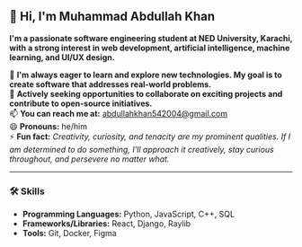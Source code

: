 ## 👋 Hi, I'm Muhammad Abdullah Khan  

**I'm a passionate software engineering student at NED University, Karachi, with a strong interest in web development, artificial intelligence, machine learning, and UI/UX design.**  

🌱 **I'm always eager to learn and explore new technologies. My goal is to create software that addresses real-world problems.**  
🚀 **Actively seeking opportunities to collaborate on exciting projects and contribute to open-source initiatives.**  
📫 **You can reach me at:** [abdullahkhan542004@gmail.com](mailto:abdullahkhan542004@gmail.com)  
😄 **Pronouns:** he/him  
⚡ **Fun fact:** *Creativity, curiosity, and tenacity are my prominent qualities. If I am determined to do something, I'll approach it creatively, stay curious throughout, and persevere no matter what.*  

---

### 🛠️ Skills  

- **Programming Languages:** Python, JavaScript, C++, SQL
- **Frameworks/Libraries:** React, Django, Raylib
- **Tools:** Git, Docker, Figma 



